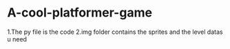 # A-cool-platformer-game
1.The py file is the code
2.img folder contains the sprites and the level datas u need
